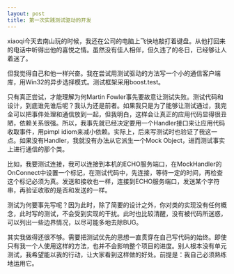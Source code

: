 ```yaml
---
layout: post
title: 第一次实践测试驱动的开发
---
```

xiaoqi今天去南山玩的时候，我还在公司的电脑上飞快地敲打着键盘。从他打回来的电话中听得出他的喜悦之情。虽然没有佳人相伴，但久违了的冬日，已经够让人着迷了。

但我觉得自己和他一样兴奋。我在尝试用测试驱动的方法写一个小的通信客户端库，用Win32的异步选择模式。测试框架采用boost.test。

只有真正尝试，才能理解为何Martin Fowler事先要故意让测试失败。测试代码和设计，到底谁先谁后呢？我认为还是前者。如果我只是为了能够让测试通过，我完全可以把事件处理和通信放到一起，但我明白，这样会让真正的应用代码显得很丑陋，依赖关系很强。所以，我事先就已经决定要用一个Handler接口来让应用代码收取事件，用pimpl idiom来减小依赖。实际上，后来写测试时也验证了我这一点。如果没有Handler，我就没有办法从它派生一个Mock Object，进而测试事实上进行通信的那个类。

比如，我要测试连接，我可以连接到本机的ECHO服务端口，在MockHandler的OnConnect中设置一个标记，在测试代码中，先连接，等待一定的时间，再检查这个标记必须为真。发送和接收也一样，连接到ECHO服务端口，发送某个字符串，再验证收取的是否和发送的一样。

测试为何要事先写呢？因为此时，除了简要的设计之外，你对类的实现没有任何概念，此时写的测试，不会受到实现的干扰。此时也比较清醒，没有被代码所迷惑，可以列出一些边界情况，以尽可能多地去除BUG。

其实我做得还很不够。需要把测试优先的思想一直贯穿在自己写代码的始终。即使只有我一个人使用这样的方法，也并不会影响整个项目的进度。别人根本没有单元测试，我希望能以我的行动，让大家看到这样做的好处。前提是：我自己必须熟练地运用它。 

